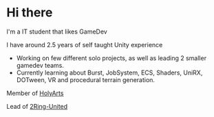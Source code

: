 # Hi there

I'm a IT student that likes GameDev 

I have around 2.5 years of self taught Unity experience

- Working on few different solo projects, as well as leading 2 smaller gamedev teams.
- Currently learning about Burst, JobSystem, ECS, Shaders, UniRX, DOTween, VR and procedural terrain generation.

Member of [HolyArts](https://github.com/Holy-Arts)

Lead of [2Ring-United](https://github.com/2Ring-United)
<!--
**JustllMax/JustllMax** is a ✨ _special_ ✨ repository because its `README.md` (this file) appears on your GitHub profile.

Here are some ideas to get you started:

- 🔭 I’m currently working on ...
- 🌱 I’m currently learning ...
- 👯 I’m looking to collaborate on ...
- 🤔 I’m looking for help with ...
- 💬 Ask me about ...
- 📫 How to reach me: ...
- 😄 Pronouns: ...
- ⚡ Fun fact: ...
-->
